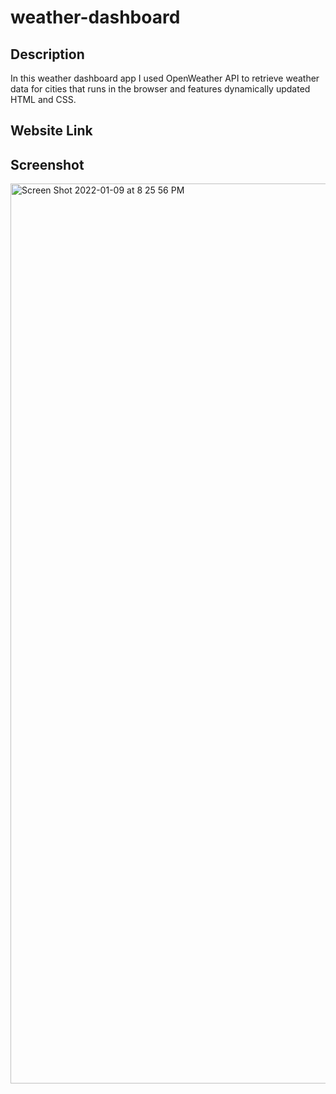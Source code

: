 # weather-dashboard

## Description

In this weather dashboard app I used OpenWeather API to retrieve weather data for cities that runs in the browser and features dynamically updated HTML and CSS.

## Website Link



## Screenshot

<img width="1440" alt="Screen Shot 2022-01-09 at 8 25 56 PM" src="https://user-images.githubusercontent.com/94041281/166855223-c46bb998-00ca-4c2f-b976-b2f8a57b43ee.png">